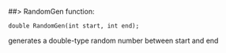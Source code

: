 
##> RandomGen function:

    double RandomGen(int start, int end);
  generates a double-type random number between start and end
